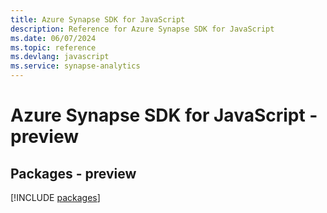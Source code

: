 ```yaml
---
title: Azure Synapse SDK for JavaScript
description: Reference for Azure Synapse SDK for JavaScript
ms.date: 06/07/2024
ms.topic: reference
ms.devlang: javascript
ms.service: synapse-analytics
---
```

# Azure Synapse SDK for JavaScript - preview
## Packages - preview
[!INCLUDE [packages](synapse-index.md)]